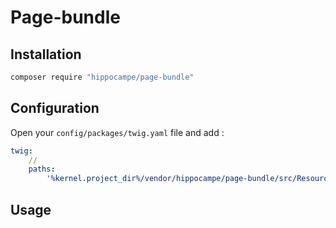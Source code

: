 # Page-bundle

## Installation
```bash 
composer require "hippocampe/page-bundle"
```

## Configuration

 Open your ```config/packages/twig.yaml``` file and add :

```yaml
twig:
    //
    paths:
        '%kernel.project_dir%/vendor/hippocampe/page-bundle/src/Resources/views': Page
```

## Usage

